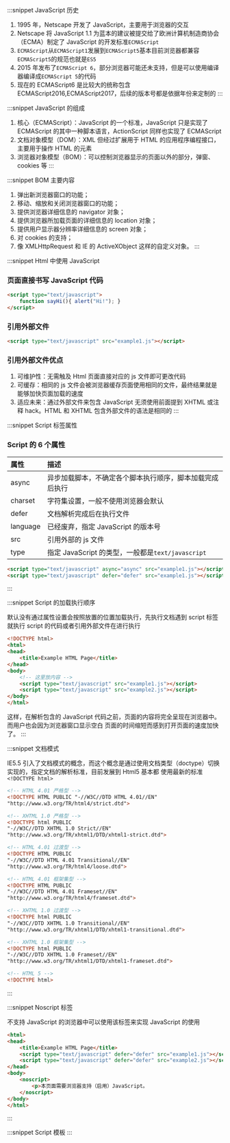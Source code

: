 :::snippet JavaScript 历史

1. 1995 年，Netscape 开发了 JavaScript，主要用于浏览器的交互
2. Netscape 将 JavaScript 1.1 为蓝本的建议被提交给了欧洲计算机制造商协会（ECMA）制定了 JavaScript 的开发标准`ECMAScript`
3. `ECMAScript`从`ECMAScript1`发展到`ECMAScript5`基本目前浏览器都兼容`ECMAScript5`的规范也就是`ES5`
4. 2015 年发布了`ECMAScript 6`，部分浏览器可能还未支持，但是可以使用编译器编译成`ECMAScript 5`的代码
5. 现在的 ECMAScript6 是比较大的统称包含 ECMAScript2016,ECMAScript2017，后续的版本号都是依据年份来定制的
:::

:::snippet JavaScript 的组成

1. 核心（ECMAScript）：JavaScript 的一个标准，JavaScript 只是实现了 ECMAScript 的其中一种脚本语言，ActionScript 同样也实现了 ECMAScript
2. 文档对象模型（DOM）：XML 但经过扩展用于 HTML 的应用程序编程接口，主要用于操作 HTML 的元素
3. 浏览器对象模型（BOM）：可以控制浏览器显示的页面以外的部分，弹窗、cookies 等
:::

:::snippet BOM 主要内容

1.  弹出新浏览器窗口的功能；
2.  移动、缩放和关闭浏览器窗口的功能；
3.  提供浏览器详细信息的 navigator 对象；
4.  提供浏览器所加载页面的详细信息的 location 对象；
5.  提供用户显示器分辨率详细信息的 screen 对象；
6.  对 cookies 的支持；
7.  像 XMLHttpRequest 和 IE 的 ActiveXObject 这样的自定义对象。
:::

:::snippet Html 中使用 JavaScript

### 页面直接书写 JavaScript 代码

```html
<script type="text/javascript">
    function sayHi(){ alert("Hi!"); }
</script>
```

### 引用外部文件

```html
<script type="text/javascript" src="example1.js"></script>
```

### 引用外部文件优点

1. 可维护性：无需触及 Html 页面直接对应的 js 文件即可更改代码
2. 可缓存：相同的 js 文件会被浏览器缓存页面使用相同的文件，最终结果就是能够加快页面加载的速度
3. 适应未来：通过外部文件来包含 JavaScript 无须使用前面提到 XHTML 或注释 hack。HTML 和 XHTML 包含外部文件的语法是相同的
:::

:::snippet Script 标签属性

### Script 的 6 个属性

| 属性     | 描述                                                     |
| :------- | :------------------------------------------------------- |
| async    | 异步加载脚本，不确定各个脚本执行顺序，脚本加载完成后执行 |
| charset  | 字符集设置，一般不使用浏览器会默认                       |
| defer    | 文档解析完成后在执行文件                                 |
| language | 已经废弃，指定 JavaScript 的版本号                       |
| src      | 引用外部的 js 文件                                       |
| type     | 指定 JavaScript 的类型，一般都是`text/javascript`        |

```html
<script type="text/javascript" async="async" src="example1.js"></script>
<script type="text/javascript" defer="defer" src="example1.js"></script>
```

:::

:::snippet Script 的加载执行顺序

默认没有通过属性设置会按照放置的位置加载执行，先执行文档遇到 script 标签就执行 script 的代码或者引用外部文件在进行执行

```html
<!DOCTYPE html>
<html>
<head>
    <title>Example HTML Page</title>
</head>
<body>
    <!-- 这里放内容 -->
    <script type="text/javascript" src="example1.js"></script>
    <script type="text/javascript" src="example2.js"></script>
</body>
</html>
```

这样，在解析包含的 JavaScript 代码之前，页面的内容将完全呈现在浏览器中。而用户也会因为浏览器窗口显示空白
页面的时间缩短而感到打开页面的速度加快了。
:::

:::snippet 文档模式

IE5.5 引入了文档模式的概念，而这个概念是通过使用文档类型（doctype）切换实现的，指定文档的解析标准，目前发展到 Html5 基本都
使用最新的标准`<!DOCTYPE html>`

```html
<!-- HTML 4.01 严格型 -->
<!DOCTYPE HTML PUBLIC "-//W3C//DTD HTML 4.01//EN"
"http://www.w3.org/TR/html4/strict.dtd">

<!-- XHTML 1.0 严格型 -->
<!DOCTYPE html PUBLIC
"-//W3C//DTD XHTML 1.0 Strict//EN"
"http://www.w3.org/TR/xhtml1/DTD/xhtml1-strict.dtd">

<!-- HTML 4.01 过渡型 -->
<!DOCTYPE HTML PUBLIC
"-//W3C//DTD HTML 4.01 Transitional//EN"
"http://www.w3.org/TR/html4/loose.dtd">

<!-- HTML 4.01 框架集型 -->
<!DOCTYPE HTML PUBLIC
"-//W3C//DTD HTML 4.01 Frameset//EN"
"http://www.w3.org/TR/html4/frameset.dtd">

<!-- XHTML 1.0 过渡型 -->
<!DOCTYPE html PUBLIC
"-//W3C//DTD XHTML 1.0 Transitional//EN"
"http://www.w3.org/TR/xhtml1/DTD/xhtml1-transitional.dtd">

<!-- XHTML 1.0 框架集型 -->
<!DOCTYPE html PUBLIC
"-//W3C//DTD XHTML 1.0 Frameset//EN"
"http://www.w3.org/TR/xhtml1/DTD/xhtml1-frameset.dtd">

<!-- HTML 5 -->
<!DOCTYPE html>
```

:::

:::snippet Noscript 标签

不支持 JavaScript 的浏览器中可以使用该标签来实现 JavaScript 的使用

```Html
<html>
<head>
    <title>Example HTML Page</title>
    <script type="text/javascript" defer="defer" src="example1.js"></script>
    <script type="text/javascript" defer="defer" src="example2.js"></script>
</head>
<body>
    <noscript>
        <p>本页面需要浏览器支持（启用）JavaScript。
    </noscript>
</body>
</html>
```

:::

:::snippet Script 模板
:::

